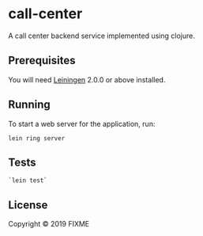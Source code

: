 # call-center

A call center backend service implemented using clojure.

## Prerequisites

You will need [Leiningen][] 2.0.0 or above installed.

[leiningen]: https://github.com/technomancy/leiningen

## Running

To start a web server for the application, run:

    lein ring server

## Tests

    `lein test`

## License

Copyright © 2019 FIXME
